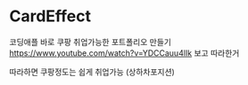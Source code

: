 # CardEffect

코딩애플 
바로 쿠팡 취업가능한 포트폴리오 만들기
https://www.youtube.com/watch?v=YDCCauu4lIk
보고 따라한거

따라하면 쿠팡정도는 쉽게 취업가능 (상하차포지션)
